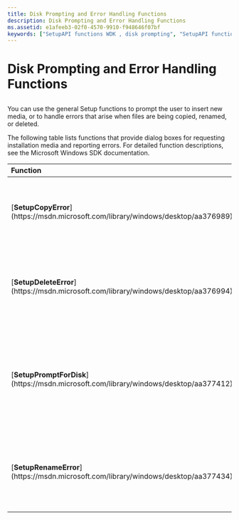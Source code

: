 ```yaml
---
title: Disk Prompting and Error Handling Functions
description: Disk Prompting and Error Handling Functions
ms.assetid: e1afeeb3-02f0-4570-9910-f948646f07bf
keywords: ["SetupAPI functions WDK , disk prompting", "SetupAPI functions WDK , error handling", "errors WDK SetupAPI", "disk prompting WDK SetupAPI", "prompting disk insertion WDK SetupAPI", "media prompting WDK SetupAPI"]
---
```


# Disk Prompting and Error Handling Functions


## <a href="" id="ddk-disk-prompting-and-error-handling-functions-dg"></a>


You can use the general Setup functions to prompt the user to insert new media, or to handle errors that arise when files are being copied, renamed, or deleted.

The following table lists functions that provide dialog boxes for requesting installation media and reporting errors. For detailed function descriptions, see the Microsoft Windows SDK documentation.

<table>
<colgroup>
<col width="50%" />
<col width="50%" />
</colgroup>
<thead>
<tr class="header">
<th align="left">Function</th>
<th align="left">Description</th>
</tr>
</thead>
<tbody>
<tr class="odd">
<td align="left"><p>[<strong>SetupCopyError</strong>](https://msdn.microsoft.com/library/windows/desktop/aa376989)</p></td>
<td align="left"><p>Generates a dialog box that informs the user of a copy error.</p></td>
</tr>
<tr class="even">
<td align="left"><p>[<strong>SetupDeleteError</strong>](https://msdn.microsoft.com/library/windows/desktop/aa376994)</p></td>
<td align="left"><p>Generates a dialog box that informs the user of a delete error.</p></td>
</tr>
<tr class="odd">
<td align="left"><p>[<strong>SetupPromptForDisk</strong>](https://msdn.microsoft.com/library/windows/desktop/aa377412)</p></td>
<td align="left"><p>Generates a dialog box that prompts the user for an installation medium or source file location.</p></td>
</tr>
<tr class="even">
<td align="left"><p>[<strong>SetupRenameError</strong>](https://msdn.microsoft.com/library/windows/desktop/aa377434)</p></td>
<td align="left"><p>Generates a dialog box that informs the user of a rename error.</p></td>
</tr>
</tbody>
</table>

 

 

 





